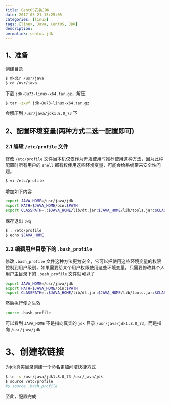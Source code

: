 ```yaml
---
title: CentOS安装JDK
date: 2017-03-21 15:25:05
categories: [linux]
tags: [linux, Java, CentOS, JDK]
description:
permalink: centos-jdk
---
```


## 1、准备
创建目录
```sh
$ mkdir /usr/java
$ cd /usr/java
```
下载 `jdk-8u73-linux-x64.tar.gz`，解压
```sh
$ tar -zxvf jdk-8u73-linux-x64.tar.gz
```
会解压到 `/usr/java/jdk1.8.0_73` 下
<!-- more -->
## 2、配置环境变量(两种方式二选一配置即可)
### 2.1 编辑 `/etc/profile` 文件

修改 `/etc/profile` 文件当本机仅仅作为开发使用时推荐使用这种方法，因为此种配置时所有用户的 `shell` 都有权使用这些环境变量，可能会给系统带来安全性问题。
```sh
$ vi /etc/profile
```
增加如下内容
```sh
export JAVA_HOME=/usr/java/jdk
export PATH=$JAVA_HOME/bin:$PATH
export CLASSPATH=.:$JAVA_HOME/lib/dt.jar:$JAVA_HOME/lib/tools.jar:$CLASSPATH
```
保存退出 `:wq`
```sh
$ . /etc/profile
$ echo $JAVA_HOME
```

### 2.2 编辑用户目录下的 `.bash_profile`
修改 `.bash_profile` 文件这种方法更为安全，它可以把使用这些环境变量的权限控制到用户级别，如果需要给某个用户权限使用这些环境变量，只需要修改其个人用户主目录下的 `.bash_profile` 文件就可以了
```sh
export JAVA_HOME=/usr/java/jdk
export PATH=$JAVA_HOME/bin:$PATH
export CLASSPATH=.:$JAVA_HOME/lib/dt.jar:$JAVA_HOME/lib/tools.jar:$CLASSPATH
```
然后执行使之生效
```sh
source .bash_profile
```

可以看到 `JAVA_HOME` 不是指向真实的 `jdk` 目录 `/usr/java/jdk1.8.0_73`，而是指向 `/usr/java/jdk`
# 3、创建软链接
为jdk真实目录创建一个命名更加间洁快捷方式
```sh
$ ln -s /usr/java/jdk1.8.0_73 /usr/java/jdk
$ source /etc/profile
#$ source .bash_profile
```
至此，配置完成
